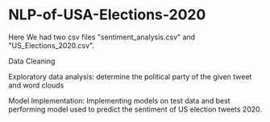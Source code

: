 # NLP-of-USA-Elections-2020
Here We had two csv files "sentiment_analysis.csv" and "US_Elections_2020.csv". 

Data Cleaning
 
Exploratory data analysis: determine the political party of the given tweet and word clouds


Model Implementation: Implementing models on test data and best performing model used to predict the sentiment of US election tweets 2020.
